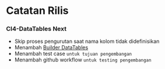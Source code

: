 # Catatan Rilis

### CI4-DataTables Next

- Skip proses pengurutan saat nama kolom tidak didefinisikan
- Menambah [Builder DataTables](./usage/builder-datatable.md)
- Menambah test case ``untuk tujuan pengembangan``
- Menambah github workflow ``untuk testing pengembangan``
